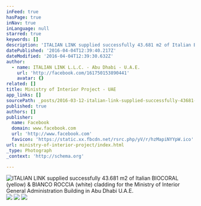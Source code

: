 ```yaml
---
inFeed: true
hasPage: true
inNav: true
inLanguage: null
starred: true
keywords: []
description: 'ITALIAN LINK supplied successfully 43.681 m2 of Italian BIOCORAL (yellow) & BIANCO ROCCIA (white) cladding for the Ministry of Interior General Administration Building in Abu Dhabi U.A.E.'
datePublished: '2016-04-04T12:39:40.217Z'
dateModified: '2016-04-04T12:39:30.632Z'
author:
  - name: ITALIAN LINK L.L.C. - Abu Dhabi - U.A.E.
    url: 'http://facebook.com/161750153890441'
    avatar: {}
related: []
title: Ministry of Interior Project - UAE
app_links: []
sourcePath: _posts/2016-03-12-italian-link-supplied-successfully-43681-m2-of-italian-bioc.md
published: true
authors: []
publisher:
  name: Facebook
  domain: www.facebook.com
  url: 'http://www.facebook.com'
  favicon: 'https://static.xx.fbcdn.net/rsrc.php/yV/r/hzMapiNYYpW.ico'
url: ministry-of-interior-project/index.html
_type: Photograph
_context: 'http://schema.org'

---
```

![ITALIAN LINK supplied successfully 43&period;681 m2 of Italian BIOCORAL &lpar;yellow&rpar; & BIANCO ROCCIA &lpar;white&rpar; cladding for the Ministry of Interior General Administration Building in Abu Dhabi U&period;A&period;E&period;](https://scontent.xx.fbcdn.net/hphotos-xpa1/t31.0-8/s720x720/736740_539627209436065_1195641845_o.jpg)
![](https://the-grid-user-content.s3-us-west-2.amazonaws.com/aebf592f-eab3-4766-88d7-80da80355e8f.jpg)
![](https://the-grid-user-content.s3-us-west-2.amazonaws.com/b8454ae9-49f2-4e02-9f53-ff0e237f9535.png)
![](https://the-grid-user-content.s3-us-west-2.amazonaws.com/eb93daf8-bb67-4ed1-8b58-9e83452b5af3.png)